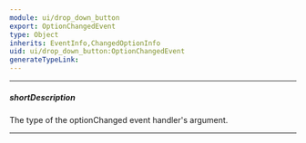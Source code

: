 ```yaml
---
module: ui/drop_down_button
export: OptionChangedEvent
type: Object
inherits: EventInfo,ChangedOptionInfo
uid: ui/drop_down_button:OptionChangedEvent
generateTypeLink: 
---
```

---
##### shortDescription
The type of the optionChanged event handler's argument.

---
<!-- Description goes here -->
